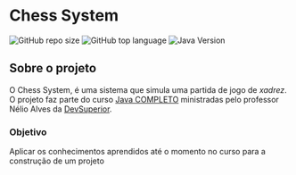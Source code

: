 # Chess System

![GitHub repo size](https://img.shields.io/github/repo-size/jbsousa/chess-system-java) ![GitHub top language](https://img.shields.io/github/languages/top/jbsousa/chess-system-java?color=red) ![Java Version](https://img.shields.io/badge/java-11.0.11%20-green)

## Sobre o projeto
O Chess System, é uma sistema que simula uma partida de jogo de *xadrez*. O projeto faz parte do curso [Java COMPLETO](https://www.udemy.com/course/java-curso-completo/) ministradas pelo professor Nélio Alves da [DevSuperior](https://devsuperior.com.br "Site da DevSuperior").

### Objetivo
Aplicar os conhecimentos aprendidos até o momento no curso para a construção de um projeto
